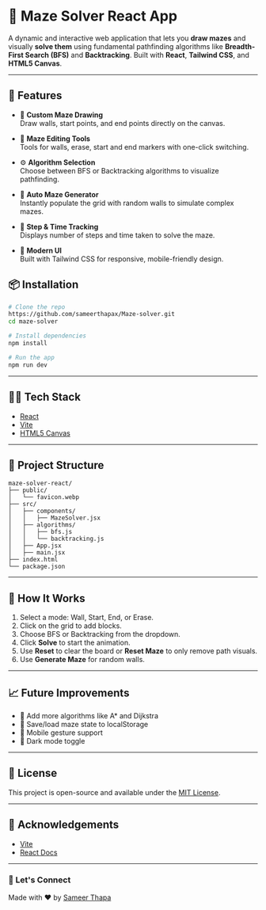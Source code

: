 # 🧩 Maze Solver React App

A dynamic and interactive web application that lets you **draw mazes** and visually **solve them** using fundamental pathfinding algorithms like **Breadth-First Search (BFS)** and **Backtracking**. Built with **React**, **Tailwind CSS**, and **HTML5 Canvas**.

---

## 🚀 Features

- 🎨 **Custom Maze Drawing**  
  Draw walls, start points, and end points directly on the canvas.

- 🔄 **Maze Editing Tools**  
  Tools for walls, erase, start and end markers with one-click switching.

- ⚙️ **Algorithm Selection**  
  Choose between BFS or Backtracking algorithms to visualize pathfinding.

- 🎲 **Auto Maze Generator**  
  Instantly populate the grid with random walls to simulate complex mazes.

- 🧮 **Step & Time Tracking**  
  Displays number of steps and time taken to solve the maze.

- 🌈 **Modern UI**  
  Built with Tailwind CSS for responsive, mobile-friendly design.


## 📦 Installation

```bash
# Clone the repo
https://github.com/sameerthapax/Maze-solver.git
cd maze-solver

# Install dependencies
npm install

# Run the app
npm run dev
```

---

## 🧑‍💻 Tech Stack

- [React](https://react.dev/)
- [Vite](https://vitejs.dev/)
- [HTML5 Canvas](https://developer.mozilla.org/en-US/docs/Web/API/Canvas_API)

---

## 📁 Project Structure

```
maze-solver-react/
├── public/
│   └── favicon.webp
├── src/
│   ├── components/
│   │   ├── MazeSolver.jsx
│   ├── algorithms/
│   │   ├── bfs.js
│   │   └── backtracking.js
│   ├── App.jsx
│   ├── main.jsx
├── index.html
└── package.json
```

---

## 📌 How It Works

1. Select a mode: Wall, Start, End, or Erase.
2. Click on the grid to add blocks.
3. Choose BFS or Backtracking from the dropdown.
4. Click **Solve** to start the animation.
5. Use **Reset** to clear the board or **Reset Maze** to only remove path visuals.
6. Use **Generate Maze** for random walls.

---

## 📈 Future Improvements

- 🧠 Add more algorithms like A* and Dijkstra
- 💾 Save/load maze state to localStorage
- 📱 Mobile gesture support
- 🌙 Dark mode toggle

---

## 📝 License

This project is open-source and available under the [MIT License](LICENSE).

---

## 🙌 Acknowledgements

- [Vite](https://vitejs.dev/)
- [React Docs](https://react.dev/learn)

---

### 🔗 Let's Connect
Made with ❤️ by [Sameer Thapa](https://github.com/sameerthapax)
